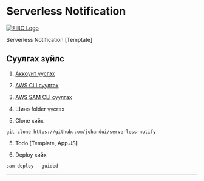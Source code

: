 # Serverless Notification

[![FIBO Logo](https://fibo.cloud/assets/images/logo.svg)](https://fibo.cloud/)

Serverless Notification [Temptate]
## Суулгах зүйлс

1. [Аккоунт үүсгэх](https://portal.aws.amazon.com/gp/aws/developer/registration/index.html)

2. [AWS CLI суулгах](https://docs.aws.amazon.com/cli/latest/userguide/getting-started-install.html)

3. [AWS SAM CLI суулгах](https://docs.aws.amazon.com/serverless-application-model/latest/developerguide/serverless-sam-cli-install-mac.html)

3. Шинэ folder үүсгэх

4. Clone хийх

```
git clone https://github.com/johandui/serverless-notify
```
5. Todo [Template, App.JS]

6. Deploy хийх
```
sam deploy --guided
```

----
